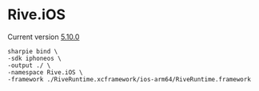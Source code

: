 # Rive.iOS

Current version
[5.10.0](https://github.com/rive-app/rive-ios)

```
sharpie bind \
-sdk iphoneos \
-output ./ \
-namespace Rive.iOS \
-framework ./RiveRuntime.xcframework/ios-arm64/RiveRuntime.framework
```